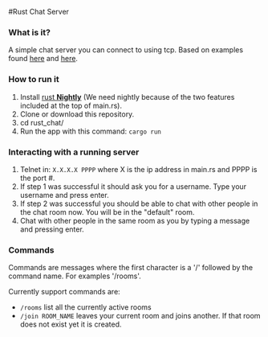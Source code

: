 #Rust Chat Server

### What is it?

A simple chat server you can connect to using tcp. Based on examples found [here](http://nbaksalyar.github.io/2015/07/10/writing-chat-in-rust.html) and [here](https://github.com/carllerche/mio/blob/getting-started/doc/getting-started.md).

### How to run it
1. Install [rust **Nightly**](https://www.rust-lang.org/install.html) (We need nightly because of the two features included at the top of main.rs).
2. Clone or download this repository.
3. cd rust_chat/
4. Run the app with this command: `cargo run`

### Interacting with a running server
1. Telnet in: `X.X.X.X PPPP` where X is the ip address in main.rs and PPPP is the port #.
2. If step 1 was successful it should ask you for a username. Type your username and press enter.
3. If step 2 was successful you should be able to chat with other people in the chat room now. You will be in the "default" room.
4. Chat with other people in the same room as you by typing a message and pressing enter.

### Commands
Commands are messages where the first character is a '/' followed by the command name. For examples '/rooms'.

Currently support commands are:

* `/rooms` list all the currently active rooms
* `/join ROOM_NAME` leaves your current room and joins another. If that room does not exist yet it is created.